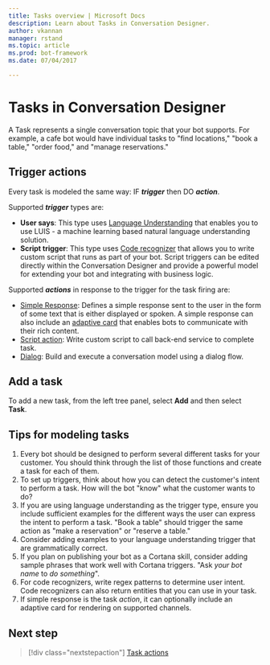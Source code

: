 ```yaml
---
title: Tasks overview | Microsoft Docs
description: Learn about Tasks in Conversation Designer.
author: vkannan
manager: rstand
ms.topic: article
ms.prod: bot-framework
ms.date: 07/04/2017

---
```


# Tasks in Conversation Designer

A Task represents a single conversation topic that your bot supports. For example, a cafe bot would have individual tasks to "find locations," "book a table," "order food," and "manage reservations."

## Trigger actions
Every task is modeled the same way: IF ***trigger*** then DO ***action***. 

Supported ***trigger*** types are: 

- **User says**: This type uses [Language Understanding](conversation-designer-luis.md) that enables you to use LUIS - a machine learning based natural language understanding solution.
- **Script trigger**: This type uses [Code recognizer](conversation-designer-code-recognizer.md) that allows you to write custom script that runs as part of your bot. Script triggers can be edited directly within the Conversation Designer and provide a powerful model for extending your bot and integrating with business logic.

Supported ***actions*** in response to the trigger for the task firing are:

- [Simple Response](conversation-designer-actions.md#simple-response): Defines a simple response sent to the user in the form of some text that is either displayed or spoken. A simple response can also include an [adaptive card](conversation-designer-adaptive-cards.md) that enables bots to communicate with their rich content.
- [Script action](conversation-designer-actions.md#script-action): Write custom script to call back-end service to complete task.
- [Dialog](conversation-designer-dialogs.md): Build and execute a conversation model using a dialog flow.

## Add a task

To add a new task, from the left tree panel, select **Add** and then select **Task**.
<!-- TODO: Insert screenshot --> 

## Tips for modeling tasks

1. Every bot should be designed to perform several different tasks for your customer. You should think through the list of those functions and create a task for each of them.
2. To set up triggers, think about how you can detect the customer's intent to perform a task. How will the bot "know" what the customer wants to do?
3. If you are using language understanding as the trigger type, ensure you include sufficient examples for the different ways the user can express the intent to perform a task. "Book a table" should trigger the same action as "make a reservation" or "reserve a table."
4. Consider adding examples to your language understanding trigger that are grammatically correct.
5. If you plan on publishing your bot as a Cortana skill, consider adding sample phrases that work well with Cortana triggers. "Ask *your bot name* to *do something*". 
6. For code recognizers, write regex patterns to determine user intent. Code recognizers can also return entities that you can use in your task.
7. If simple response is the task *action*, it can optionally include an adaptive card for rendering on supported channels.

## Next step
> [!div class="nextstepaction"]
> [Task actions](conversation-designer-actions.md)
